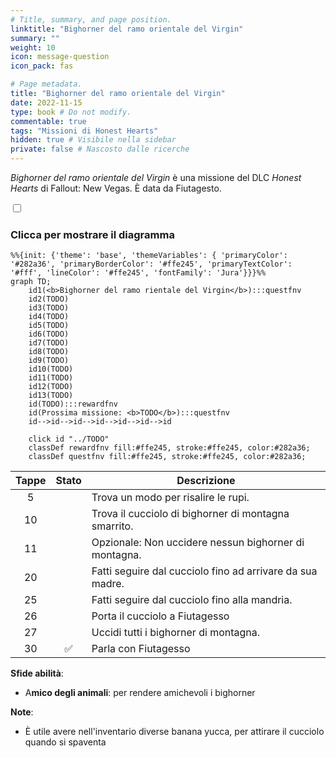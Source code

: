 ```yaml
---
# Title, summary, and page position.
linktitle: "Bighorner del ramo orientale del Virgin"
summary: ""
weight: 10
icon: message-question
icon_pack: fas

# Page metadata.
title: "Bighorner del ramo orientale del Virgin"
date: 2022-11-15
type: book # Do not modify.
commentable: true
tags: "Missioni di Honest Hearts"
hidden: true # Visibile nella sidebar
private: false # Nascosto dalle ricerche
---
```


<div class="fnv">


*Bighorner del ramo orientale del Virgin* è una missione del DLC *Honest Hearts* di Fallout: New Vegas. È data da Fiutagesto.


<section class="chart-collapse">
<input type="checkbox" name="collapse2" id="handle2">
<h3 class="handle">
<label for="handle2">Clicca per mostrare il diagramma</label>
</h3>
<div class="content">

```mermaid
%%{init: {'theme': 'base', 'themeVariables': { 'primaryColor': '#282a36', 'primaryBorderColor': '#ffe245', 'primaryTextColor': '#fff', 'lineColor': '#ffe245', 'fontFamily': 'Jura'}}}%%
graph TD;
    id1(<b>Bighorner del ramo rientale del Virgin</b>):::questfnv
    id2(TODO)
    id3(TODO)
    id4(TODO)
    id5(TODO)
    id6(TODO)
    id7(TODO) 
    id8(TODO)
    id9(TODO)
    id10(TODO)
    id11(TODO)
    id12(TODO)
    id13(TODO) 
    id(TODO):::rewardfnv
    id(Prossima missione: <b>TODO</b>):::questfnv
    id-->id-->id-->id-->id-->id-->id
    
    click id "../TODO"
    classDef rewardfnv fill:#ffe245, stroke:#ffe245, color:#282a36;
    classDef questfnv fill:#ffe245, stroke:#ffe245, color:#282a36;
```

</div>
</section>

| Tappe |       Stato        | Descrizione |
|:-----:|:------------------:| ----------- |
|                           5                           |            | Trova un modo per risalire le rupi.                                                                                                                                         |
|                           10                          |            | Trova il cucciolo di bighorner di montagna smarrito.                                                                                                                        |
|                           11                          |            | Opzionale: Non uccidere nessun bighorner di montagna.                                                                                                                       |
|                           20                          |            | Fatti seguire dal cucciolo fino ad arrivare da sua madre.                                                                                                                   |
|                           25                          |            | Fatti seguire dal cucciolo fino alla mandria.                                                                                                                               |
|                           26                          |            | Porta il cucciolo a Fiutagesso                                                                                                                                              |
|                           27                          |            | Uccidi tutti i bighorner di montagna.                                                                                                                                       |
|                           30                          | :white_check_mark: | Parla con Fiutagesso                                                                                                                                                        |



**Sfide abilità**:
- A**mico degli animali**: per rendere amichevoli i bighorner



**Note**:
- È utile avere nell'inventario diverse banana yucca, per attirare il cucciolo quando si spaventa


</div>


